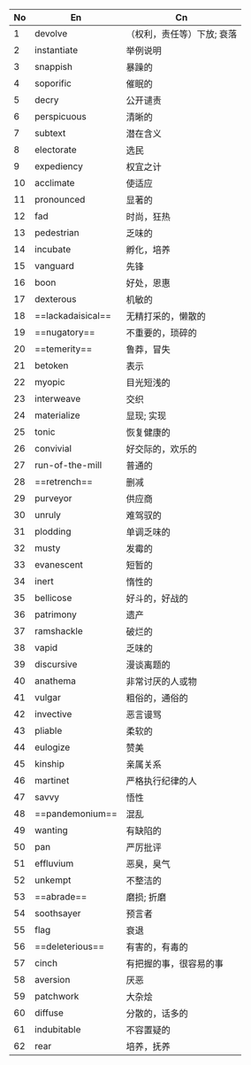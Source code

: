 | No  | En                | Cn             |
| --- | ----------------- | -------------- |
| 1   | devolve           | （权利，责任等）下放; 衰落 |
| 2   | instantiate       | 举例说明           |
| 3   | snappish          | 暴躁的            |
| 4   | soporific         | 催眠的            |
| 5   | decry             | 公开谴责           |
| 6   | perspicuous       | 清晰的            |
| 7   | subtext           | 潜在含义           |
| 8   | electorate        | 选民             |
| 9   | expediency        | 权宜之计           |
| 10  | acclimate         | 使适应            |
| 11  | pronounced        | 显著的            |
| 12  | fad               | 时尚，狂热          |
| 13  | pedestrian        | 乏味的            |
| 14  | incubate          | 孵化，培养          |
| 15  | vanguard          | 先锋             |
| 16  | boon              | 好处，恩惠          |
| 17  | dexterous         | 机敏的            |
| 18  | ==lackadaisical== | 无精打采的，懒散的      |
| 19  | ==nugatory==      | 不重要的，琐碎的       |
| 20  | ==temerity==      | 鲁莽，冒失          |
| 21  | betoken           | 表示             |
| 22  | myopic            | 目光短浅的          |
| 23  | interweave        | 交织             |
| 24  | materialize       | 显现; 实现         |
| 25  | tonic             | 恢复健康的          |
| 26  | convivial         | 好交际的，欢乐的       |
| 27  | run-of-the-mill   | 普通的            |
| 28  | ==retrench==      | 删减             |
| 29  | purveyor          | 供应商            |
| 30  | unruly            | 难驾驭的           |
| 31  | plodding          | 单调乏味的          |
| 32  | musty             | 发霉的            |
| 33  | evanescent        | 短暂的            |
| 34  | inert             | 惰性的            |
| 35  | bellicose         | 好斗的，好战的        |
| 36  | patrimony         | 遗产             |
| 37  | ramshackle        | 破烂的            |
| 38  | vapid             | 乏味的            |
| 39  | discursive        | 漫谈离题的          |
| 40  | anathema          | 非常讨厌的人或物       |
| 41  | vulgar            | 粗俗的，通俗的        |
| 42  | invective         | 恶言谩骂           |
| 43  | pliable           | 柔软的            |
| 44  | eulogize          | 赞美             |
| 45  | kinship           | 亲属关系           |
| 46  | martinet          | 严格执行纪律的人       |
| 47  | savvy             | 悟性             |
| 48  | ==pandemonium==   | 混乱             |
| 49  | wanting           | 有缺陷的           |
| 50  | pan               | 严厉批评           |
| 51  | effluvium         | 恶臭，臭气          |
| 52  | unkempt           | 不整洁的           |
| 53  | ==abrade==        | 磨损; 折磨         |
| 54  | soothsayer        | 预言者            |
| 55  | flag              | 衰退             |
| 56  | ==deleterious==   | 有害的，有毒的        |
| 57  | cinch             | 有把握的事，很容易的事    |
| 58  | aversion          | 厌恶             |
| 59  | patchwork         | 大杂烩            |
| 60  | diffuse           | 分散的，话多的        |
| 61  | indubitable       | 不容置疑的          |
| 62  | rear              | 培养，抚养          |
